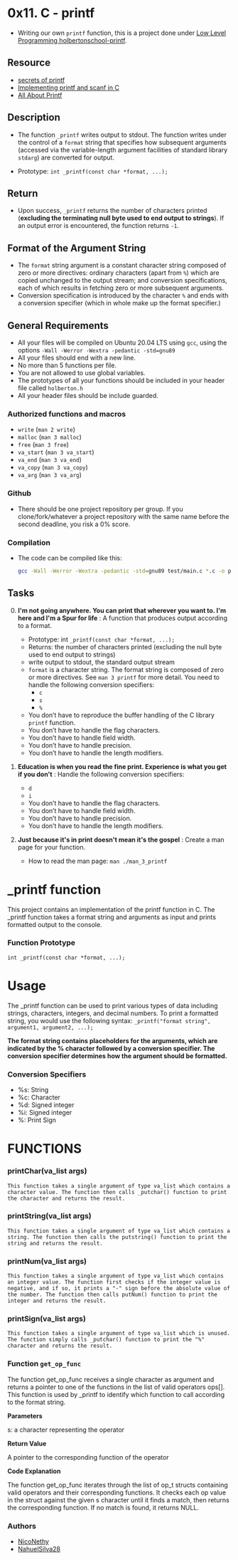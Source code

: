 # 0x11. C - printf 

- Writing our own `printf` function, this is a project done under [Low Level Programming holbertonschool-printf](https://github.com/NicoNethy/holbertonschool-printf).

## Resource

- [secrets of printf](https://www.cypress.com/file/54761/download)
- [Implementing printf and scanf in C](https://iq.opengenus.org/how-printf-and-scanf-function-works-in-c-internally/)
- [All About Printf](https://akshatshibu.wordpress.com/2015/07/22/all-about-printf/)


## Description

- The function `_printf` writes output to stdout. The function writes under the control of a `format` string that specifies how subsequent arguments (accessed via the variable-length argument facilities of standard library `stdarg`) are converted for output.

- Prototype: `int _printf(const char *format, ...);`

## Return

- Upon success, `_printf` returns the number of characters printed (**excluding the terminating null byte used to end output to strings**). If an output error is encountered, the function returns `-1`.

## Format of the Argument String

- The `format` string argument is a constant character string composed of zero or more directives: ordinary characters (apart from `%`) which are copied unchanged to the output stream; and conversion specifications, each of which results in fetching zero or more subsequent arguments.
- Conversion specification is introduced by the character `%` and ends with a conversion specifier (which in whole make up the format specifier.)

## General Requirements

- All your files will be compiled on Ubuntu 20.04 LTS using `gcc`, using the options `-Wall -Werror -Wextra -pedantic -std=gnu89`
- All your files should end with a new line.
- No more than 5 functions per file.
- You are not allowed to use global variables.
- The prototypes of all your functions should be included in your header file called `holberton.h`
- All your header files should be include guarded.

### Authorized functions and macros

- `write` (`man 2 write`)
- `malloc` (`man 3 malloc`)
- `free` (`man 3 free`)
- `va_start` (`man 3 va_start`)
- `va_end` (`man 3 va_end`)
- `va_copy` (`man 3 va_copy`)
- `va_arg` (`man 3 va_arg`)

### Github

- There should be one project repository per group. If you clone/fork/whatever a project repository with the same name before the second deadline, you risk a 0% score.

### Compilation

- The code can be compiled like this:
	```sh
	gcc -Wall -Werror -Wextra -pedantic -std=gnu89 test/main.c *.c -o print
	```



## Tasks

0. **I'm not going anywhere. You can print that wherever you want to. I'm here and I'm a Spur for life** : A function that produces output according to a format.
	- Prototype: int `_printf(const char *format, ...);`
	- Returns: the number of characters printed (excluding the null byte used to end output to strings)
	- write output to stdout, the standard output stream
	- `format` is a character string. The format string is composed of zero or more directives. See `man 3 printf` for more detail. You need to handle the following conversion specifiers:
		- `c`
		- `s`
		- `%`
	- You don’t have to reproduce the buffer handling of the C library `printf` function.
	- You don’t have to handle the flag characters.
	- You don’t have to handle field width.
	- You don’t have to handle precision.
	- You don’t have to handle the length modifiers.

1. **Education is when you read the fine print. Experience is what you get if you don't** : Handle the following conversion specifiers:
	- `d`
	- `i`
	- You don’t have to handle the flag characters.
	- You don’t have to handle field width.
	- You don’t have to handle precision.
	- You don’t have to handle the length modifiers.

2. **Just because it's in print doesn't mean it's the gospel** : Create a man page for your function.
	- How to read the man page: `man ./man_3_printf`


# _printf function

This project contains an implementation of the printf function in C. The _printf function takes a format string and arguments as input and prints formatted output to the console.

### Function Prototype
`int _printf(const char *format, ...);`

# Usage

The _printf function can be used to print various types of data including strings, characters, integers, and decimal numbers. To print a formatted string, you would use the following syntax:
`_printf("format string", argument1, argument2, ...);`

**The format string contains placeholders for the arguments, which are indicated by the % character followed by a conversion specifier. The conversion specifier determines how the argument should be formatted.**

### Conversion Specifiers

- %s: String
- %c: Character
- %d: Signed integer
- %i: Signed integer
- %: Print Sign

# FUNCTIONS 

### printChar(va_list args)

`This function takes a single argument of type va_list which contains a character value. The function then calls _putchar() function to print the character and returns the result.`

### printString(va_list args)

`This function takes a single argument of type va_list which contains a string. The function then calls the putstring() function to print the string and returns the result.`

### printNum(va_list args)

`This function takes a single argument of type va_list which contains an integer value. The function first checks if the integer value is negative, and if so, it prints a "-" sign before the absolute value of the number. The function then calls putNum() function to print the integer and returns the result.`

### printSign(va_list args)

`This function takes a single argument of type va_list which is unused. The function simply calls _putchar() function to print the "%" character and returns the result.`


### Function `get_op_func`

The function get_op_func receives a single character as argument and returns a pointer to one of the functions in the list of valid operators ops[]. This function is used by _printf to identify which function to call according to the format string.

**Parameters**

s: a character representing the operator

**Return Value**

A pointer to the corresponding function of the operator

**Code Explanation**

The function get_op_func iterates through the list of op_t structs containing valid operators and their corresponding functions. It checks each op value in the struct against the given s character until it finds a match, then returns the corresponding function. If no match is found, it returns NULL.


### Authors

- [NicoNethy](https://github.com/NicoNethy)
- [NahuelSilva28](https://github.com/NahuelSilva28)
